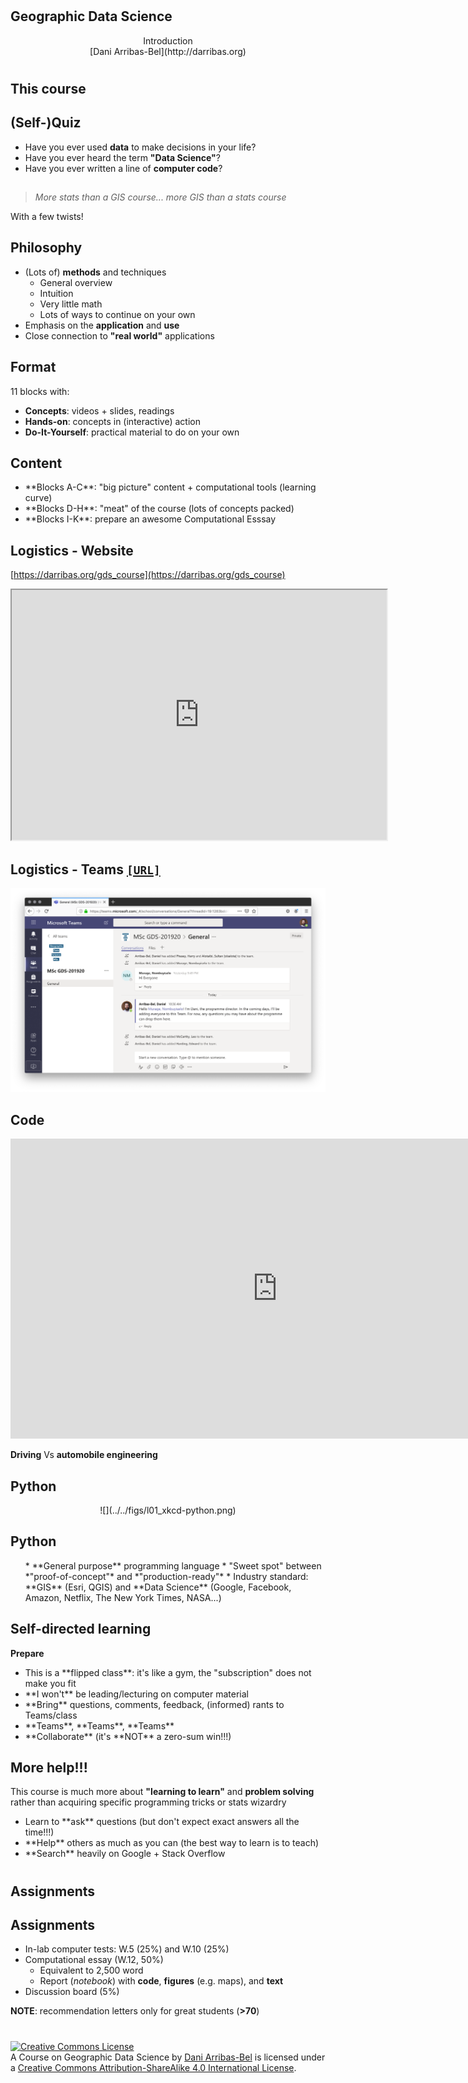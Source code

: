 #
## Geographic Data Science

<CENTER>
Introduction
</CENTER>

<CENTER>
[Dani Arribas-Bel](http://darribas.org)
</CENTER>

#
## This course

## (Self-)Quiz

* Have you ever used **data** to make decisions in your life?
* Have you ever heard the term **"Data Science"**?
* Have you ever written a line of **computer code**?

## 

> *More stats than a GIS course... more GIS than a stats course*

<span class='fragment'>With a few twists!</span>

## Philosophy

- (Lots of) **methods** and techniques
    - General overview
    - Intuition
    - Very little math
    - Lots of ways to continue on your own
- Emphasis on the **application** and **use**
- Close connection to **"real world"** applications

## Format

11 blocks with:

- **Concepts**: videos + slides, readings
- **Hands-on**: concepts in (interactive) action
- **Do-It-Yourself**: practical material to do on your own

## Content

<ul>
<li class='fragment'> **Blocks A-C**: "big picture" content + computational tools (learning curve) </li>
<li class='fragment'> **Blocks D-H**: "meat" of the course (lots of concepts packed) </li>
<li class='fragment'> **Blocks I-K**: prepare an awesome Computational Esssay </li>
</ul>

## Logistics - Website

[https://darribas.org/gds_course](https://darribas.org/gds_course)

<iframe src="https://darribas.org/gds_course" width=600 height=400 ></iframe>

## Logistics - Teams [`[URL]`](PH)

![Team](../figs/l01_team.png)

## Code

<iframe width="853" height="480" src="https://www.youtube.com/embed/M_rfujuRHUU" frameborder="0" allowfullscreen></iframe>

**Driving** Vs **automobile engineering**

## Python

<CENTER>
![](../../figs/l01_xkcd-python.png)
</CENTER>

## Python

<ul>
* **General purpose** programming language
* "Sweet spot" between *"proof-of-concept"* and *"production-ready"*
* Industry standard: **GIS** (Esri, QGIS) and **Data Science** (Google, Facebook, Amazon, Netflix, The New York Times, NASA...)
</ul>

## Self-directed learning 

**Prepare** 

<ul>
<li class='fragment'> This is a **flipped class**: it's like a gym, the "subscription" does not make you fit </li>
<li class='fragment'> **I won't** be leading/lecturing on computer material </li>
<li class='fragment'> **Bring** questions, comments, feedback, (informed) rants to Teams/class </li>
<li class='fragment'> **Teams**, **Teams**, **Teams** </li>
<li class='fragment'> **Collaborate** (it's **NOT** a zero-sum win!!!) </li>
</ul>

## More help!!!

This course is much more about **"learning to learn"** and **problem 
solving** rather than acquiring specific programming tricks or stats wizardry

<ul>
<li class='fragment'> Learn to **ask** questions <span class='fragment'> (but don't expect
    exact answers all the time!!!) </span></li>
<li class='fragment'> **Help** others as much as you can (the best way to learn is to teach) </li>
<li class='fragment'> **Search** heavily on Google + Stack Overflow </li>
</ul>

#
## Assignments
## Assignments

- In-lab <span class='hlg'>computer tests</span>: W.5 (25%) and W.10 (25%)
- <span class='hlg'>Computational essay</span> (W.12, 50%)
     - Equivalent to 2,500 word
     - Report (*notebook*) with **code**, **figures** (e.g. maps), and **text**
- <span class='hlg'>Discussion board</span> (5%)

**NOTE**: recommendation letters only for great students (**>70**)

#
<a rel="license" href="http://creativecommons.org/licenses/by-sa/4.0/"><img alt="Creative Commons License" style="border-width:0" src="https://i.creativecommons.org/l/by-sa/4.0/88x31.png" /></a><br /><span xmlns:dct="http://purl.org/dc/terms/" property="dct:title"> A Course on Geographic Data Science</span> by <a xmlns:cc="http://creativecommons.org/ns#" href="http://darribas.org" property="cc:attributionName" rel="cc:attributionURL">Dani Arribas-Bel</a> is licensed under a <a rel="license" href="http://creativecommons.org/licenses/by-sa/4.0/">Creative Commons Attribution-ShareAlike 4.0 International License</a>.

